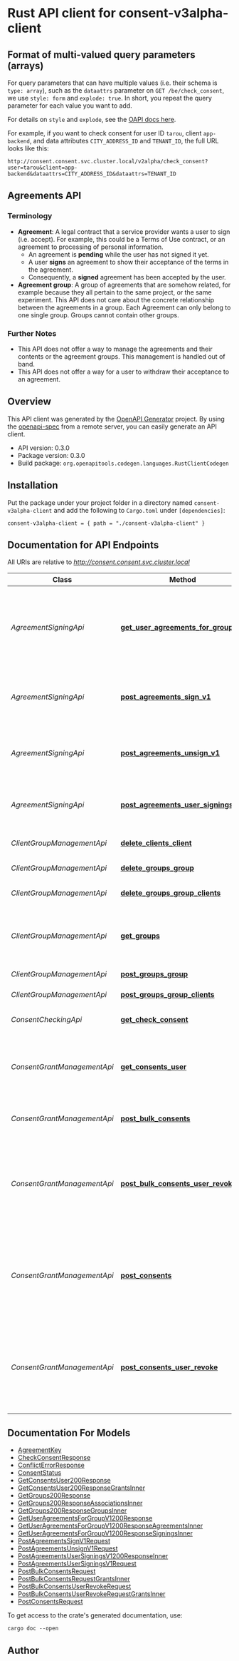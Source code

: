 # Rust API client for consent-v3alpha-client

## Format of multi-valued query parameters (arrays)

For query parameters that can have multiple values (i.e. their schema is 
`type: array`), such as the `dataattrs` parameter on `GET /be/check_consent`, we
use `style: form` and `explode: true`. In short, you repeat the query parameter
for each value you want to add.  

For details on `style` and `explode`, see the
[OAPI docs here](https://swagger.io/specification/v3/#style-examples).

For example, if you want to check consent for user ID `tarou`, client 
`app-backend`, and data attributes `CITY_ADDRESS_ID` and `TENANT_ID`, the full
URL looks like this:

```
http://consent.consent.svc.cluster.local/v2alpha/check_consent?user=tarou&client=app-backend&dataattrs=CITY_ADDRESS_ID&dataattrs=TENANT_ID
```

## Agreements API

### Terminology
- **Agreement**: A legal contract that a service provider wants a user to sign (i.e. accept).
    For example, this could be a Terms of Use contract, or an agreement to processing of personal information.
  - An agreement is **pending** while the user has not signed it yet.
  - A user **signs** an agreement to show their acceptance of the terms in the agreement.
  - Consequently, a **signed** agreement has been accepted by the user.
- **Agreement group**: A group of agreements that are somehow related, for example because they all pertain to
    the same project, or the same experiment. This API does not care about the concrete relationship between
    the agreements in a group. Each Agreement can only belong to one single group. Groups cannot contain other groups.

### Further Notes
- This API does not offer a way to manage the agreements and their contents or the agreement groups. This
  management is handled out of band.
- This API does not offer a way for a user to withdraw their acceptance to an agreement.



## Overview

This API client was generated by the [OpenAPI Generator](https://openapi-generator.tech) project.  By using the [openapi-spec](https://openapis.org) from a remote server, you can easily generate an API client.

- API version: 0.3.0
- Package version: 0.3.0
- Build package: `org.openapitools.codegen.languages.RustClientCodegen`

## Installation

Put the package under your project folder in a directory named `consent-v3alpha-client` and add the following to `Cargo.toml` under `[dependencies]`:

```
consent-v3alpha-client = { path = "./consent-v3alpha-client" }
```

## Documentation for API Endpoints

All URIs are relative to *http://consent.consent.svc.cluster.local*

Class | Method | HTTP request | Description
------------ | ------------- | ------------- | -------------
*AgreementSigningApi* | [**get_user_agreements_for_group_v1**](docs/AgreementSigningApi.md#get_user_agreements_for_group_v1) | **GET** /agreements/v1/agreement_groups/{agreement_group_id}/user/{user_id}/agreements | Get agreements of the given group, indicating if the given user has signed each one
*AgreementSigningApi* | [**post_agreements_sign_v1**](docs/AgreementSigningApi.md#post_agreements_sign_v1) | **POST** /agreements/v1/agreements/sign | Record that the given user has signed the given agreements
*AgreementSigningApi* | [**post_agreements_unsign_v1**](docs/AgreementSigningApi.md#post_agreements_unsign_v1) | **POST** /agreements/v1/agreements/unsign | Record that the given user has unsigned the given agreements
*AgreementSigningApi* | [**post_agreements_user_signings_v1**](docs/AgreementSigningApi.md#post_agreements_user_signings_v1) | **POST** /agreements/v1/agreement/signings | Returns users who signed a specific agreement.
*ClientGroupManagementApi* | [**delete_clients_client**](docs/ClientGroupManagementApi.md#delete_clients_client) | **DELETE** /v3alpha/admin/clients/{client_id} | Remove a client from all groups
*ClientGroupManagementApi* | [**delete_groups_group**](docs/ClientGroupManagementApi.md#delete_groups_group) | **DELETE** /v3alpha/admin/groups/{group_id} | Delete a group
*ClientGroupManagementApi* | [**delete_groups_group_clients**](docs/ClientGroupManagementApi.md#delete_groups_group_clients) | **DELETE** /v3alpha/admin/groups/{group_id}/clients | Remove clients from a group
*ClientGroupManagementApi* | [**get_groups**](docs/ClientGroupManagementApi.md#get_groups) | **GET** /v3alpha/admin/groups | Get all groups and the entire consent client grouping
*ClientGroupManagementApi* | [**post_groups_group**](docs/ClientGroupManagementApi.md#post_groups_group) | **POST** /v3alpha/admin/groups/{group_id} | Create a new group
*ClientGroupManagementApi* | [**post_groups_group_clients**](docs/ClientGroupManagementApi.md#post_groups_group_clients) | **POST** /v3alpha/admin/groups/{group_id}/clients | Add clients to a group
*ConsentCheckingApi* | [**get_check_consent**](docs/ConsentCheckingApi.md#get_check_consent) | **GET** /v2alpha/be/check_consent | Check if consent is granted
*ConsentGrantManagementApi* | [**get_consents_user**](docs/ConsentGrantManagementApi.md#get_consents_user) | **GET** /v2alpha/consents/user/{data_subject_id} | Return all the consents granted by the given data subject
*ConsentGrantManagementApi* | [**post_bulk_consents**](docs/ConsentGrantManagementApi.md#post_bulk_consents) | **POST** /v2alpha/consents/bulk | Grant the given data subject's consent.
*ConsentGrantManagementApi* | [**post_bulk_consents_user_revoke**](docs/ConsentGrantManagementApi.md#post_bulk_consents_user_revoke) | **POST** /v2alpha/consents/bulk/user/{data_subject_id}/revoke | Revoke the given data subject's consent to the given data attributes for the given client group
*ConsentGrantManagementApi* | [**post_consents**](docs/ConsentGrantManagementApi.md#post_consents) | **POST** /v2alpha/consents | Grant the given data subject's consent to the given data attributes for the given client group.
*ConsentGrantManagementApi* | [**post_consents_user_revoke**](docs/ConsentGrantManagementApi.md#post_consents_user_revoke) | **POST** /v2alpha/consents/user/{data_subject_id}/revoke | Revoke the given data subject's consent to the given data attributes for the given client group


## Documentation For Models

 - [AgreementKey](docs/AgreementKey.md)
 - [CheckConsentResponse](docs/CheckConsentResponse.md)
 - [ConflictErrorResponse](docs/ConflictErrorResponse.md)
 - [ConsentStatus](docs/ConsentStatus.md)
 - [GetConsentsUser200Response](docs/GetConsentsUser200Response.md)
 - [GetConsentsUser200ResponseGrantsInner](docs/GetConsentsUser200ResponseGrantsInner.md)
 - [GetGroups200Response](docs/GetGroups200Response.md)
 - [GetGroups200ResponseAssociationsInner](docs/GetGroups200ResponseAssociationsInner.md)
 - [GetGroups200ResponseGroupsInner](docs/GetGroups200ResponseGroupsInner.md)
 - [GetUserAgreementsForGroupV1200Response](docs/GetUserAgreementsForGroupV1200Response.md)
 - [GetUserAgreementsForGroupV1200ResponseAgreementsInner](docs/GetUserAgreementsForGroupV1200ResponseAgreementsInner.md)
 - [GetUserAgreementsForGroupV1200ResponseSigningsInner](docs/GetUserAgreementsForGroupV1200ResponseSigningsInner.md)
 - [PostAgreementsSignV1Request](docs/PostAgreementsSignV1Request.md)
 - [PostAgreementsUnsignV1Request](docs/PostAgreementsUnsignV1Request.md)
 - [PostAgreementsUserSigningsV1200ResponseInner](docs/PostAgreementsUserSigningsV1200ResponseInner.md)
 - [PostAgreementsUserSigningsV1Request](docs/PostAgreementsUserSigningsV1Request.md)
 - [PostBulkConsentsRequest](docs/PostBulkConsentsRequest.md)
 - [PostBulkConsentsRequestGrantsInner](docs/PostBulkConsentsRequestGrantsInner.md)
 - [PostBulkConsentsUserRevokeRequest](docs/PostBulkConsentsUserRevokeRequest.md)
 - [PostBulkConsentsUserRevokeRequestGrantsInner](docs/PostBulkConsentsUserRevokeRequestGrantsInner.md)
 - [PostConsentsRequest](docs/PostConsentsRequest.md)


To get access to the crate's generated documentation, use:

```
cargo doc --open
```

## Author




